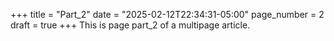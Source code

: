 +++
title = "Part_2"
date = "2025-02-12T22:34:31-05:00"
page_number = 2
draft = true
+++
This is page part_2 of a multipage article.
